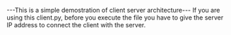 
---This is a simple demostration of client server architecture---
If you are using this client.py, before you execute the file you have to give the server IP address to connect the client with the server.
